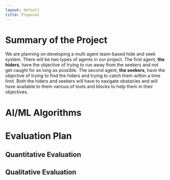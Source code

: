 ```yaml
---
layout: default
title: Proposal
---
```


# Summary of the Project
We are planning on developing a multi agent team-based hide and seek system. There will be two types of agents in our project. The first agent, **the hiders**, have the objective of trying to run away from the seekers and not get caught for as long as possible. The second agent, **the seekers**, have the objective of trying to find the hiders and trying to catch them within a time limit. Both the hiders and seekers will have to navigate obstacles and will have available to them various of tools and blocks to help them in their objectives.

# AI/ML Algorithms


# Evaluation Plan
## Quantitative Evaluation

## Qualitative Evaluation

